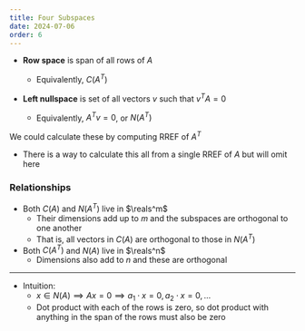 ```yaml
---
title: Four Subspaces
date: 2024-07-06
order: 6
---
```


- **Row space** is span of all rows of $A$
  - Equivalently, $C(A^T)$
- **Left nullspace** is set of all vectors $v$ such that $v^TA = 0$

  - Equivalently, $A^Tv = 0$, or $N(A^T)$

We could calculate these by computing RREF of $A^T$

- There is a way to calculate this all from a single RREF of $A$ but will omit here

### Relationships

- Both $C(A)$ and $N(A^T)$ live in $\reals^m$
  - Their dimensions add up to $m$ and the subspaces are orthogonal to one another
  - That is, all vectors in $C(A)$ are orthogonal to those in $N(A^T)$
- Both $C(A^T)$ and $N(A)$ live in $\reals^n$
  - Dimensions also add to $n$ and these are orthogonal

---

- Intuition:
  - $x \in N(A) \implies Ax = 0 \implies a_1 \cdot x = 0, a_2 \cdot x = 0, \dots$
  - Dot product with each of the rows is zero, so dot product with anything in the span of the rows must also be zero
